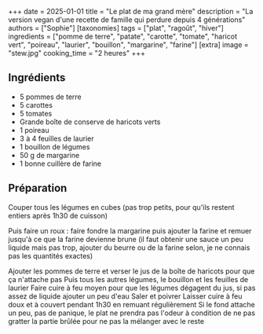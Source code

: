 +++
date = 2025-01-01
title = "Le plat de ma grand mère"
description = "La version vegan d'une recette de famille qui perdure depuis 4 générations"
authors = ["Sophie"]
[taxonomies]
tags = ["plat", "ragoût", "hiver"]
ingredients = ["pomme de terre", "patate", "carotte", "tomate", "haricot vert", "poireau", "laurier", "bouillon", "margarine", "farine"]
[extra]
image = "stew.jpg"
cooking_time = "2 heures"
+++

## Ingrédients

* 5 pommes de terre
* 5 carottes
* 5 tomates
* Grande boîte de conserve de haricots verts
* 1 poireau
* 3 à 4 feuilles de laurier
* 1 bouillon de légumes
* 50 g de margarine
* 1 bonne cuillère de farine

## Préparation
Couper tous les légumes en cubes (pas trop petits, pour qu'ils restent entiers après 1h30 de cuisson)

Puis faire un roux : faire fondre la margarine puis ajouter la farine et remuer jusqu'à ce que la farine devienne brune (il faut obtenir une sauce un peu liquide mais pas trop, ajouter du beurre ou de la farine selon, je ne connais pas les quantités exactes)

Ajouter les pommes de terre et verser le jus de la boîte de haricots pour que ça n'attache pas 
Puis tous les autres légumes, le bouillon et les feuilles de laurier 
Faire cuire à feu moyen pour que les légumes dégagent du jus, si pas assez de liquide ajouter un peu d'eau
Saler et poivrer 
Laisser cuire à feu doux et à couvert pendant 1h30 en remuant régulièrement 
Si le fond attache un peu, pas de panique, le plat ne prendra pas l'odeur à condition de ne pas gratter la partie brûlée pour ne pas la mélanger avec le reste 
